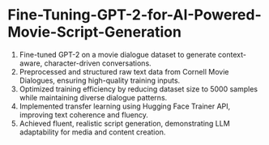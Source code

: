 # Fine-Tuning-GPT-2-for-AI-Powered-Movie-Script-Generation
1. Fine-tuned GPT-2 on a movie dialogue dataset to generate context-aware, character-driven conversations.  
2. Preprocessed and structured raw text data from Cornell Movie Dialogues, ensuring high-quality training inputs.  
3. Optimized training efficiency by reducing dataset size to 5000 samples while maintaining diverse dialogue patterns.  
4. Implemented transfer learning using Hugging Face Trainer API, improving text coherence and fluency.
5. Achieved fluent, realistic script generation, demonstrating LLM adaptability for media and content creation.  
